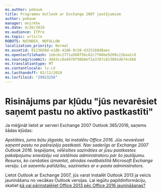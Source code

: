 ```yaml
---
ms.author: pebaum
title: Programmu Outlook ar Exchange 2007 jautājumiem
author: pebaum
manager: mnirkhe
ms.date: 4/26/2018
ms.audience: ITPro
ms.topic: article
ROBOTS: NOINDEX, NOFOLLOW
localization_priority: Normal
ms.assetid: 0123668d-e18b-4186-9c58-4325168d8aec
ms.openlocfilehash: 1ebcbc27f1a508f56c82c7706be9209c22baa1c6
ms.sourcegitcommit: dd43cc0a9470f98b8ef2a3787c823801d674c666
ms.translationtype: MT
ms.contentlocale: lv-LV
ms.lasthandoff: 02/12/2019
ms.locfileid: "29923256"
---
```

# <a name="solution-for-error-you-wont-be-able-to-receive-mail-from-a-current-mailbox"></a>Risinājums par kļūdu "jūs nevarēsiet saņemt pastu no aktīvo pastkastīti"
Ja mēģināt lietot ar serveri Exchange 2007 Outlook 365/2016, saņems šādas kļūdas:

*Apstāties, jums būtu jāgaida, lai instalētu Office 2016. Jūs nevarēsiet saņemt pastu no pašreizējo pastkasti. Nav saderīgs ar Exchange 2007 Outlook 2016. Iespējams, vēlēsities sazināties ar jūsu pastkastes pakalpojumu sniedzēju vai sistēmas administratoru par šo jautājumu. Resurss, ko cenšaties izmantot, atrodas neatbalstītā Microsoft Exchange versiju. Lai saņemtu palīdzību, sazinieties ar e-pasta administrators.*

Lietot Outlook ar Exchange 2007, jūs varat instalēt Outlook 2013 ja veicis jaunināšanu no vecākas Outlook versijas. Lai iegūtu papildinformāciju, skatiet [kā vai pārinstalējiet Office 2013 pēc Office 2016 jaunināšanas?](https://support.office.com/article/a6ca92f4-cbb4-4609-9fdb-f8d3dd6812f3)